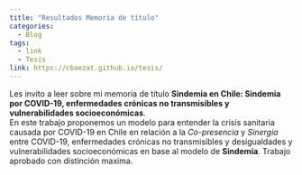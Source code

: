 ```yaml
---
title: "Resultados Memoria de título"
categories:
  - Blog
tags:
  - link
  - Tesis
link: https://cbaezat.github.io/tesis/
---
```


Les invito a leer sobre mi memoria de título __Sindemia en Chile: Sindemia por COVID-19, enfermedades crónicas no transmisibles y vulnerabilidades socioeconómicas__.  
En este trabajo proponemos un modelo para entender la crisis sanitaria causada por COVID-19 en Chile en relación a la _Co-presencia_ y _Sinergia_ entre COVID-19, enfermedades crónicas no transmisibles y desigualdades y vulnerabilidades socioeconómicas en base al modelo de __Sindemia__. Trabajo aprobado con distinción maxima.
